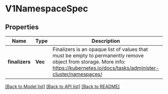 # V1NamespaceSpec

## Properties
Name | Type | Description | Notes
------------ | ------------- | ------------- | -------------
**finalizers** | **Vec<String>** | Finalizers is an opaque list of values that must be empty to permanently remove object from storage. More info: https://kubernetes.io/docs/tasks/administer-cluster/namespaces/ | [optional] [default to null]

[[Back to Model list]](../README.md#documentation-for-models) [[Back to API list]](../README.md#documentation-for-api-endpoints) [[Back to README]](../README.md)


